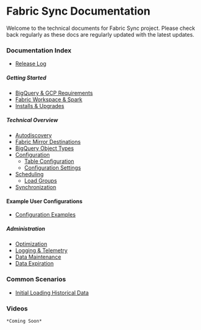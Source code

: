 # Fabric Sync Documentation

Welcome to the technical documents for Fabric Sync project. Please check back regularly as these docs are regularly updated with the latest updates.

### Documentation Index

- [Release Log](Docs/ReleaseLog.md)

##### Getting Started
- [BigQuery & GCP Requirements](Docs/BigQuery.md)
- [Fabric Workspace & Spark](Docs/Fabric.md)
- [Installs & Upgrades](Docs/Installation.md)

##### Technical Overview
- [Autodiscovery](Docs/Autodiscovery.md)
- [Fabric Mirror Destinations](Docs/Destinations.md)
- [BigQuery Object Types](Docs/ObjectTypes.md) 
- [Configuration](Docs/Configuration.md)
    - [Table Configuration](Docs/TableConfiguration.md)
    - [Configuration Settings](Docs/ConfigurationSettings.md)
- [Scheduling](Docs/Scheduling.md)
    - [Load Groups](Docs/LoadGroups.md)
- [Synchronization](Docs/Synchronization.md)

#### Example User Configurations
- [Configuration Examples](Docs/ConfigExamples.md)

##### Administration
- [Optimization](Docs/Optimizations.md)
- [Logging & Telemetry](Docs/Logging.md)
- [Data Maintenance](Docs/DataMaintenance.md)
- [Data Expiration](Docs/DataExpiration.md)

### Common Scenarios
- [Initial Loading Historical Data](Docs/CommonScenarios/HistoricalData.md)


### Videos

    *Coming Soon*


